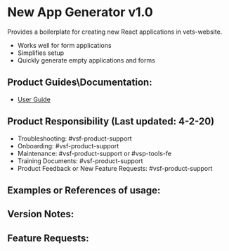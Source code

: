 # New App Generator v1.0
Provides a boilerplate for creating new React applications in vets-website.
- Works well for form applications
- Simplifies setup
- Quickly generate empty applications and forms


## Product Guides\Documentation:
- [User Guide](https://department-of-veterans-affairs.github.io/veteran-facing-services-tools/platform/tools/generator)

## Product Responsibility (Last updated: 4-2-20)
- Troubleshooting: #vsf-product-support
- Onboarding: #vsf-product-support
- Maintenance: #vsf-product-support or #vsp-tools-fe
- Training Documents: #vsf-product-support
- Product Feedback or New Feature Requests: #vsf-product-support

## Examples or References of usage:

## Version Notes:

## Feature Requests:


